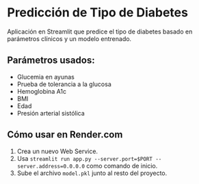 # Predicción de Tipo de Diabetes

Aplicación en Streamlit que predice el tipo de diabetes basado en parámetros clínicos y un modelo entrenado.

## Parámetros usados:
- Glucemia en ayunas
- Prueba de tolerancia a la glucosa
- Hemoglobina A1c
- BMI
- Edad
- Presión arterial sistólica

## Cómo usar en Render.com

1. Crea un nuevo Web Service.
2. Usa `streamlit run app.py --server.port=$PORT --server.address=0.0.0.0` como comando de inicio.
3. Sube el archivo `model.pkl` junto al resto del proyecto.

